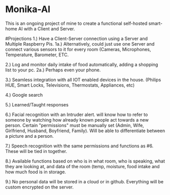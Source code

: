 # Monika-AI
This is an ongoing project of mine to create a functional self-hosted smart-home AI with a Client and Server.

#Projections
1.) Have a Client-Server connection using a Server and Multiple Raspberry Pis.
  1a.)  Alternatively, could just use one Server and connect various sensors to it for every room (Cameras, Microphones, Temperature, Barometer, ETC.
 
2.) Log and monitor daily intake of food automatically, adding a shopping list to your pc.
  2a.) Perhaps even your phone.
  
3.) Seamless integration with all IOT enabled devices in the house. (Philips HUE, Smart Locks, Televisions, Thermostats, Appliances, etc)

4.) Google search

5.) Learned/Taught responses

6.) Facial recognition with an Intruder alert. will know how to refer to someone by watching how already known people act towards a new person. Certain "permissions" must be manually set (Admin, Wife, Girlfriend, Husband, Boyfriend, Family). Will be able to differentiate between a picture and a person.

7.) Speech recognition with the same permissions and functions as #6. These will be tied in together.

8.) Available functions based on who is in what room, who is speaking, what they are looking at, and data of the room (temp, moisture, food intake and how much food is in storage.

9.) No personal data will be stored in a cloud or in github. Everything will be custom encrypted on the server.
